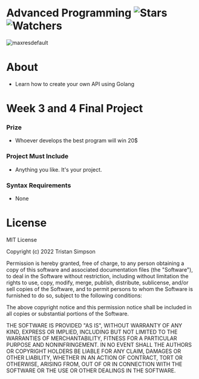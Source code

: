 # Advanced Programming ![Stars](https://img.shields.io/github/stars/Simpson-Computer-Technologies-Research/APC7-8?color=brightgreen) ![Watchers](https://img.shields.io/github/watchers/Simpson-Computer-Technologies-Research/APC7-8?label=Watchers)
![maxresdefault](https://user-images.githubusercontent.com/75189508/194362463-7f25767e-9d8d-4240-a5f1-1134ebd8e734.jpg)

# About
- Learn how to create your own API using Golang


# Week 3 and 4 Final Project

<h3>Prize</h3>

- Whoever develops the best program will win 20$

<h3>Project Must Include</h3>

- Anything you like. It's your project.


<h3>Syntax Requirements</h3>

- None

# License
MIT License

Copyright (c) 2022 Tristan Simpson

Permission is hereby granted, free of charge, to any person obtaining a copy of this software and associated documentation files (the "Software"), to deal in the Software without restriction, including without limitation the rights to use, copy, modify, merge, publish, distribute, sublicense, and/or sell copies of the Software, and to permit persons to whom the Software is furnished to do so, subject to the following conditions:

The above copyright notice and this permission notice shall be included in all copies or substantial portions of the Software.

THE SOFTWARE IS PROVIDED "AS IS", WITHOUT WARRANTY OF ANY KIND, EXPRESS OR IMPLIED, INCLUDING BUT NOT LIMITED TO THE WARRANTIES OF MERCHANTABILITY, FITNESS FOR A PARTICULAR PURPOSE AND NONINFRINGEMENT. IN NO EVENT SHALL THE AUTHORS OR COPYRIGHT HOLDERS BE LIABLE FOR ANY CLAIM, DAMAGES OR OTHER LIABILITY, WHETHER IN AN ACTION OF CONTRACT, TORT OR OTHERWISE, ARISING FROM, OUT OF OR IN CONNECTION WITH THE SOFTWARE OR THE USE OR OTHER DEALINGS IN THE SOFTWARE.
